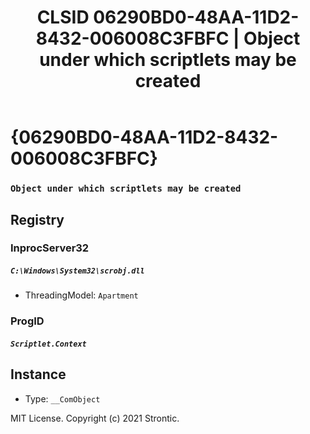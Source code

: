 ﻿---
title: "CLSID 06290BD0-48AA-11D2-8432-006008C3FBFC | Object under which scriptlets may be created"
excerpt: What is COM-Object CLSID 06290BD0-48AA-11D2-8432-006008C3FBFC?
---

# {06290BD0-48AA-11D2-8432-006008C3FBFC}

### `Object under which scriptlets may be created`

## Registry


### InprocServer32

##### `C:\Windows\System32\scrobj.dll`
* ThreadingModel: `Apartment`

### ProgID

##### `Scriptlet.Context`

## Instance

* Type: `__ComObject`

MIT License. Copyright (c) 2021 Strontic.


